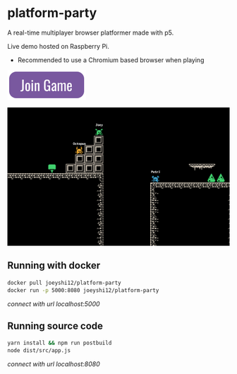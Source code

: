 # platform-party

A real-time multiplayer browser platformer made with p5.

Live demo hosted on Raspberry Pi.
- Recommended to use a Chromium based browser when playing

<a href="http://pi.joeyshi.com:3141">
    <img src="./assets/join_game.png" width=178 alt="platform-party"/>
</a>


![Platform Party](./assets/snapshot.png)


## Running with docker
```bash
docker pull joeyshi12/platform-party
docker run -p 5000:8080 joeyshi12/platform-party
```
*connect with url localhost:5000*


## Running source code
```bash
yarn install && npm run postbuild
node dist/src/app.js
```
*connect with url localhost:8080*
